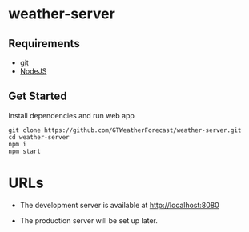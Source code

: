 # weather-server

## Requirements

- [git](https://git-scm.com/)
- [NodeJS](https://nodejs.org/en/download/)

## Get Started

Install dependencies and run web app

```shell
git clone https://github.com/GTWeatherForecast/weather-server.git
cd weather-server
npm i
npm start
```

# URLs

- The development server is available at [http://localhost:8080](http://localhost:8080)

- The production server will be set up later.
